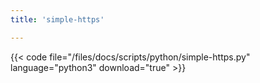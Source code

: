 ```yaml
---
title: 'simple-https'

---
```


{{< code file="/files/docs/scripts/python/simple-https.py" language="python3" download="true" >}}
